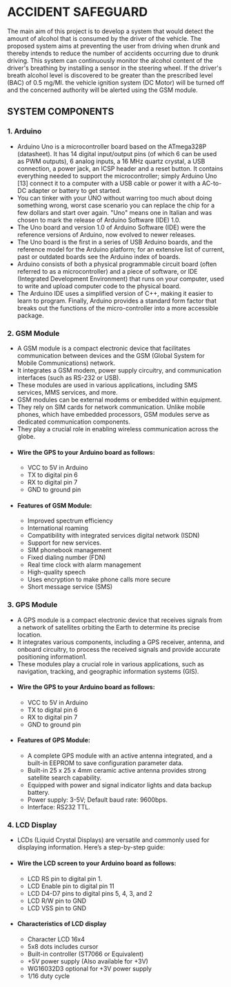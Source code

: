 # ACCIDENT SAFEGUARD
The main aim of this project is to develop a system that would detect the amount of alcohol that is consumed by the driver of the vehicle. The proposed system aims at preventing the user from driving when drunk and thereby intends to reduce the number of accidents occurring due to drunk driving. This system can continuously monitor the alcohol content of the driver's breathing by installing a sensor in the steering wheel. If the driver's breath alcohol level is discovered to be greater than the prescribed level (BAC) of 0.5 mg/Ml. the vehicle ignition system (DC Motor) will be turned off and the concerned authority will be alerted using the GSM module. 

## SYSTEM COMPONENTS
### 1. Arduino 
-	Arduino Uno is a microcontroller board based on the ATmega328P (datasheet). It has 14 digital input/output pins (of which 6 can be used as PWM outputs), 6 analog inputs, a 16 MHz quartz crystal, a USB connection, a power jack, an ICSP header and a reset button. It contains everything needed to support the microcontroller; simply Arduino Uno [13] connect it to a computer with a USB cable or power it with a AC-to-DC adapter or battery to get started. 
-	You can tinker with your UNO without warring too much about doing something wrong, worst case scenario you can replace the chip for a few dollars and start over again. "Uno" means one in Italian and was chosen to mark the release of Arduino Software (IDE) 1.0. 
-	The Uno board and version 1.0 of Arduino Software (IDE) were the reference versions of Arduino, now evolved to newer releases.
-	 The Uno board is the first in a series of USB Arduino boards, and the reference model for the Arduino platform; for an extensive list of current, past or outdated boards see the Arduino index of boards.
-	Arduino consists of both a physical programmable circuit board (often referred to as a microcontroller) and a piece of software, or IDE (Integrated Development Environment) that runs on your computer, used to write and upload computer code to the physical board. 
-	The Arduino IDE uses a simplified version of C++, making it easier to learn to program. Finally, Arduino provides a standard form factor that breaks out the functions of the micro-controller into a more accessible package.

### 2. GSM Module
- A GSM module is a compact electronic device that facilitates communication between devices and the GSM (Global System for Mobile Communications) network.
- It integrates a GSM modem, power supply circuitry, and communication interfaces (such as RS-232 or USB).
- These modules are used in various applications, including SMS services, MMS services, and more.
- GSM modules can be external modems or embedded within equipment.
- They rely on SIM cards for network communication. Unlike mobile phones, which have embedded processors, GSM modules serve as dedicated communication components.
- They play a crucial role in enabling wireless communication across the globe.
* #### Wire the GPS to your Arduino board as follows:
  - VCC to 5V in Arduino
  - TX to digital pin 6
  - RX to digital pin 7
  - GND to ground pin
* #### Features of GSM Module: 
  - Improved spectrum efficiency 
  -	International roaming 
  - Compatibility with integrated services digital network (ISDN) 
  - Support for new services.
  -	SIM phonebook management
  -	Fixed dialing number (FDN)
  -	Real time clock with alarm management
  -	High-quality speech
  -	Uses encryption to make phone calls more secure
  -	Short message service (SMS)
### 3. GPS Module
- A GPS module is a compact electronic device that receives signals from a network of satellites orbiting the Earth to determine its precise location.
- It integrates various components, including a GPS receiver, antenna, and onboard circuitry, to process the received signals and provide accurate positioning information1.
- These modules play a crucial role in various applications, such as navigation, tracking, and geographic information systems (GIS).
* #### Wire the GPS to your Arduino board as follows:
  - VCC to 5V in Arduino
  - TX to digital pin 6
  - RX to digital pin 7
  - GND to ground pin
* #### Features of GPS Module:
  - A complete GPS module with an active antenna integrated, and a built-in EEPROM to save configuration parameter data.
  - Built-in 25 x 25 x 4mm ceramic active antenna provides strong satellite search capability.
  - Equipped with power and signal indicator lights and data backup battery.
  - Power supply: 3-5V; Default baud rate: 9600bps.
  - Interface: RS232 TTL.

### 4. LCD Display
- LCDs (Liquid Crystal Displays) are versatile and commonly used for displaying information. Here’s a step-by-step guide:
* #### Wire the LCD screen to your Arduino board as follows:
  - LCD RS pin to digital pin 1.
  - LCD Enable pin to digital pin 11
  - LCD D4-D7 pins to digital pins 5, 4, 3, and 2
  - LCD R/W pin to GND
  - LCD VSS pin to GND
* #### Characteristics of LCD display
  - Character LCD 16x4
  - 5x8 dots includes cursor
  - Built-in controller (ST7066 or Equivalent)
  - +5V power supply (Also available for +3V)
  - WG16032D3 optional for +3V power supply
  - 1/16 duty cycle

